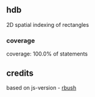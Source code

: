 ## hdb
2D spatial indexing of rectangles

### coverage
coverage: 100.0% of statements

## credits
based on js-version - [rbush](https://github.com/mourner/rbush)